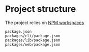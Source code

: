 # Project structure

The project relies on [NPM workspaces](https://docs.npmjs.com/cli/v7/using-npm/workspaces)

```
package.json
packages/cli/package.json
packages/lib/package.json
packages/web/package.json
```
